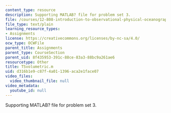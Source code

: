 ```yaml
---
content_type: resource
description: Supporting MATLAB? file for problem set 3.
file: /courses/12-808-introduction-to-observational-physical-oceanography-fall-2004/d316b1e9c87f4a011396aca2e1face07_TSvolumetric.m
file_type: text/plain
learning_resource_types:
- Assignments
license: https://creativecommons.org/licenses/by-nc-sa/4.0/
ocw_type: OCWFile
parent_title: Assignments
parent_type: CourseSection
parent_uid: 8f435953-391c-88ce-83a3-88bc9a261ae6
resourcetype: Other
title: TSvolumetric.m
uid: d316b1e9-c87f-4a01-1396-aca2e1face07
video_files:
  video_thumbnail_file: null
video_metadata:
  youtube_id: null
---
```

Supporting MATLAB? file for problem set 3.